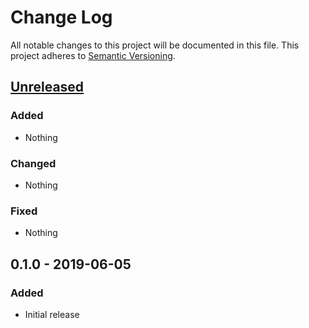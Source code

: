 # Change Log
All notable changes to this project will be documented in this file.
This project adheres to [Semantic Versioning](http://semver.org/).


## [Unreleased]

### Added

- Nothing

### Changed

- Nothing

### Fixed

- Nothing


## 0.1.0 - 2019-06-05

### Added

- Initial release

[Unreleased]: https://github.com/PikachuEXE/contracted_value/compare/v0.1.0...HEAD
